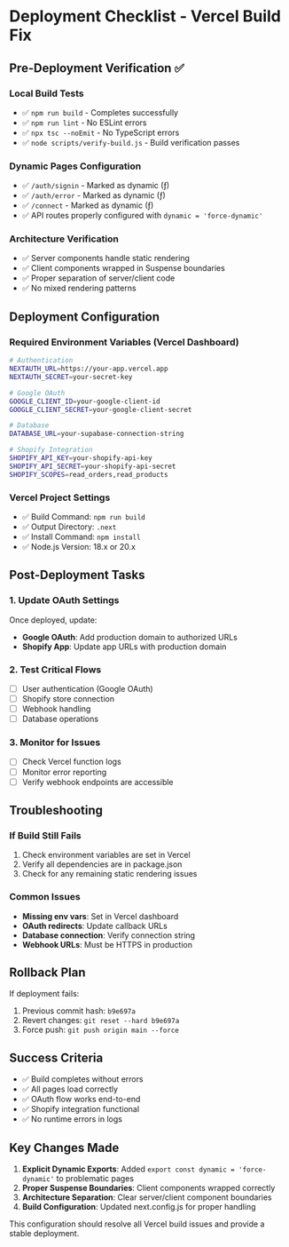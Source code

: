 # Deployment Checklist - Vercel Build Fix

## Pre-Deployment Verification ✅

### Local Build Tests
- ✅ `npm run build` - Completes successfully
- ✅ `npm run lint` - No ESLint errors
- ✅ `npx tsc --noEmit` - No TypeScript errors
- ✅ `node scripts/verify-build.js` - Build verification passes

### Dynamic Pages Configuration
- ✅ `/auth/signin` - Marked as dynamic (ƒ)
- ✅ `/auth/error` - Marked as dynamic (ƒ)
- ✅ `/connect` - Marked as dynamic (ƒ)
- ✅ API routes properly configured with `dynamic = 'force-dynamic'`

### Architecture Verification
- ✅ Server components handle static rendering
- ✅ Client components wrapped in Suspense boundaries
- ✅ Proper separation of server/client code
- ✅ No mixed rendering patterns

## Deployment Configuration

### Required Environment Variables (Vercel Dashboard)
```bash
# Authentication
NEXTAUTH_URL=https://your-app.vercel.app
NEXTAUTH_SECRET=your-secret-key

# Google OAuth
GOOGLE_CLIENT_ID=your-google-client-id
GOOGLE_CLIENT_SECRET=your-google-client-secret

# Database
DATABASE_URL=your-supabase-connection-string

# Shopify Integration
SHOPIFY_API_KEY=your-shopify-api-key
SHOPIFY_API_SECRET=your-shopify-api-secret
SHOPIFY_SCOPES=read_orders,read_products
```

### Vercel Project Settings
- ✅ Build Command: `npm run build`
- ✅ Output Directory: `.next`
- ✅ Install Command: `npm install`
- ✅ Node.js Version: 18.x or 20.x

## Post-Deployment Tasks

### 1. Update OAuth Settings
Once deployed, update:
- **Google OAuth**: Add production domain to authorized URLs
- **Shopify App**: Update app URLs with production domain

### 2. Test Critical Flows
- [ ] User authentication (Google OAuth)
- [ ] Shopify store connection
- [ ] Webhook handling
- [ ] Database operations

### 3. Monitor for Issues
- [ ] Check Vercel function logs
- [ ] Monitor error reporting
- [ ] Verify webhook endpoints are accessible

## Troubleshooting

### If Build Still Fails
1. Check environment variables are set in Vercel
2. Verify all dependencies are in package.json
3. Check for any remaining static rendering issues

### Common Issues
- **Missing env vars**: Set in Vercel dashboard
- **OAuth redirects**: Update callback URLs
- **Database connection**: Verify connection string
- **Webhook URLs**: Must be HTTPS in production

## Rollback Plan
If deployment fails:
1. Previous commit hash: `b9e697a`
2. Revert changes: `git reset --hard b9e697a`
3. Force push: `git push origin main --force`

## Success Criteria
- ✅ Build completes without errors
- ✅ All pages load correctly
- ✅ OAuth flow works end-to-end
- ✅ Shopify integration functional
- ✅ No runtime errors in logs

## Key Changes Made
1. **Explicit Dynamic Exports**: Added `export const dynamic = 'force-dynamic'` to problematic pages
2. **Proper Suspense Boundaries**: Client components wrapped correctly
3. **Architecture Separation**: Clear server/client component boundaries
4. **Build Configuration**: Updated next.config.js for proper handling

This configuration should resolve all Vercel build issues and provide a stable deployment.